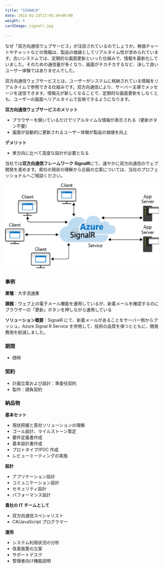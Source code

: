 ```yaml
---
title: "SIGNALR"
date: 2022-02-23T17:03:34+09:00
weight: 6
cardImage: signalr.jpg

---
```


なぜ「双方向通信ウェブサービス」が注目されているのでしょうか。株価チャートやチャットなどの情報は、製品の価値としてリアルタイム性が求められています。古いシステムでは、定期的な画面更新といった仕組みで、情報を最新化していました。そのための通信量が多くなり、画面がチカチカするなど、決して良いユーザー体験ではありませんでした。

双方向通信ウェブサービスとは、ユーザーがシステムに格納されている情報をリアルタイムで参照できる仕組みです。双方向通信により、サーバー主導でメッセージを送信できます。情報元が新しくなることで、定期的な画面更新をしなくとも、ユーザーの画面へリアルタイムで反映できるようになります。

**双方向通信ウェブサービスのメリット**

- ブラウザーを開いているだけでリアルタイムな情報が表示される（更新ボタン不要）
- 画面が自動的に更新されるユーザー体験が製品の価値を向上

**デメリット**

- 単方向に比べて高度な設計が必要となる

当社では**双方向通信フレームワーク SignalR**にて、速やかに双方向通信のウェブ開発を進めます。貴社の現状の理解から企画の立案については、当社のプロフェッショナルへご相談ください。

![ Image is not Available !](signalr.webp)

### 事例

**業種**：大手流通業

**課題**：ウェブ上の電子メール機能を運用しているが、新着メールを確認するのにブラウザーの「更新」ボタンを押しながら運用している

**ソリューション概要**：SignalR にて、新着メールがあることをサーバー側からプッシュ。Azure Signal R Service を併用して、技術の品質を保つとともに、開発費用を削減しました。

### 期間

- 随時


### 契約

- 計画立案および設計：準委任契約
- 製作：請負契約

### 納品物

**基本セット**

- 現状把握と貴社ソリューションの理解
- ゴール設計、マイルストーン策定
- 要件定義書作成
- 基本設計書作成
- プロトタイプ/POC 作成
- レビューミーティングの実施



**設計**

- アプリケーション設計
- コミュニケーション設計
- セキュリティ設計
- パフォーマンス設計

**貴社の IT チームとして**

- 双方向通信スペシャリスト
- C#/JavaScript プログラマー

**運用**

- システム利用状況の分析
- 改善施策の立案
- サポートデスク
- 管理者向け機能説明